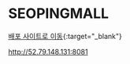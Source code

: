 # SEOPINGMALL

[배포 사이트로 이동](http://52.79.148.131:8081){:target="_blank"}

http://52.79.148.131:8081
